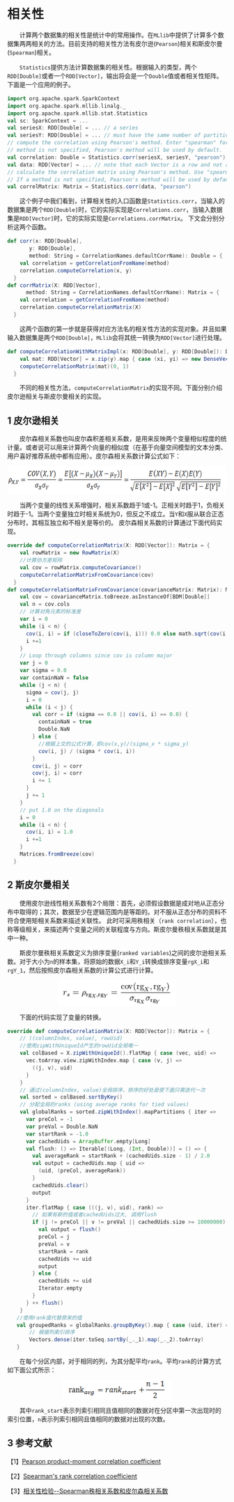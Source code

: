 # 相关性

&emsp;&emsp;计算两个数据集的相关性是统计中的常用操作。在`MLlib`中提供了计算多个数据集两两相关的方法。目前支持的相关性方法有皮尔逊(`Pearson`)相关和斯皮尔曼(`Spearman`)相关。

&emsp;&emsp;`Statistics`提供方法计算数据集的相关性。根据输入的类型，两个`RDD[Double]`或者一个`RDD[Vector]`，输出将会是一个`Double`值或者相关性矩阵。下面是一个应用的例子。

```scala
import org.apache.spark.SparkContext
import org.apache.spark.mllib.linalg._
import org.apache.spark.mllib.stat.Statistics
val sc: SparkContext = ...
val seriesX: RDD[Double] = ... // a series
val seriesY: RDD[Double] = ... // must have the same number of partitions and cardinality as seriesX
// compute the correlation using Pearson's method. Enter "spearman" for Spearman's method. If a 
// method is not specified, Pearson's method will be used by default. 
val correlation: Double = Statistics.corr(seriesX, seriesY, "pearson")
val data: RDD[Vector] = ... // note that each Vector is a row and not a column
// calculate the correlation matrix using Pearson's method. Use "spearman" for Spearman's method.
// If a method is not specified, Pearson's method will be used by default. 
val correlMatrix: Matrix = Statistics.corr(data, "pearson")
```
&emsp;&emsp;这个例子中我们看到，计算相关性的入口函数是`Statistics.corr`，当输入的数据集是两个`RDD[Double]`时，它的实际实现是`Correlations.corr`，当输入数据集是`RDD[Vector]`时，它的实际实现是`Correlations.corrMatrix`。
下文会分别分析这两个函数。

```scala
def corr(x: RDD[Double],
       y: RDD[Double],
       method: String = CorrelationNames.defaultCorrName): Double = {
    val correlation = getCorrelationFromName(method)
    correlation.computeCorrelation(x, y)
  }
def corrMatrix(X: RDD[Vector],
      method: String = CorrelationNames.defaultCorrName): Matrix = {
    val correlation = getCorrelationFromName(method)
    correlation.computeCorrelationMatrix(X)
  }
```
&emsp;&emsp;这两个函数的第一步就是获得对应方法名的相关性方法的实现对象。并且如果输入数据集是两个`RDD[Double]`，`MLlib`会将其统一转换为`RDD[Vector]`进行处理。

```scala
def computeCorrelationWithMatrixImpl(x: RDD[Double], y: RDD[Double]): Double = {
    val mat: RDD[Vector] = x.zip(y).map { case (xi, yi) => new DenseVector(Array(xi, yi)) }
    computeCorrelationMatrix(mat)(0, 1)
  }
```
&emsp;&emsp;不同的相关性方法，`computeCorrelationMatrix`的实现不同。下面分别介绍皮尔逊相关与斯皮尔曼相关的实现。

## 1 皮尔逊相关

&emsp;&emsp;皮尔森相关系数也叫皮尔森积差相关系数，是用来反映两个变量相似程度的统计量。或者说可以用来计算两个向量的相似度（在基于向量空间模型的文本分类、用户喜好推荐系统中都有应用）。皮尔森相关系数计算公式如下：

<div  align="center"><img src="imgs/2.1.png" width = "620" height = "65" alt="2.1" align="center" /></div>

&emsp;&emsp;当两个变量的线性关系增强时，相关系数趋于1或-1。正相关时趋于1，负相关时趋于-1。当两个变量独立时相关系统为0，但反之不成立。当`Y`和`X`服从联合正态分布时，其相互独立和不相关是等价的。
皮尔森相关系数的计算通过下面代码实现。

```scala
override def computeCorrelationMatrix(X: RDD[Vector]): Matrix = {
    val rowMatrix = new RowMatrix(X)
    //计算协方差矩阵
    val cov = rowMatrix.computeCovariance()
    computeCorrelationMatrixFromCovariance(cov)
  }
def computeCorrelationMatrixFromCovariance(covarianceMatrix: Matrix): Matrix = {
    val cov = covarianceMatrix.toBreeze.asInstanceOf[BDM[Double]]
    val n = cov.cols
    // 计算对角元素的标准差
    var i = 0
    while (i < n) {
      cov(i, i) = if (closeToZero(cov(i, i))) 0.0 else math.sqrt(cov(i, i))
      i +=1
    }
    // Loop through columns since cov is column major
    var j = 0
    var sigma = 0.0
    var containNaN = false
    while (j < n) {
      sigma = cov(j, j)
      i = 0
      while (i < j) {
        val corr = if (sigma == 0.0 || cov(i, i) == 0.0) {
          containNaN = true
          Double.NaN
        } else {
          //根据上文的公式计算，即cov(x,y)/(sigma_x * sigma_y)
          cov(i, j) / (sigma * cov(i, i))
        }
        cov(i, j) = corr
        cov(j, i) = corr
        i += 1
      }
      j += 1
    }
    // put 1.0 on the diagonals
    i = 0
    while (i < n) {
      cov(i, i) = 1.0
      i +=1
    }
    Matrices.fromBreeze(cov)
  }
```

## 2 斯皮尔曼相关

&emsp;&emsp;使用皮尔逊线性相关系数有2个局限：首先，必须假设数据是成对地从正态分布中取得的；其次，数据至少在逻辑范围内是等距的。对不服从正态分布的资料不符合使用矩相关系数来描述关联性。
此时可采用秩相关（`rank correlation`），也称等级相关，来描述两个变量之间的关联程度与方向。斯皮尔曼秩相关系数就是其中一种。

&emsp;&emsp;斯皮尔曼秩相关系数定义为排序变量(`ranked variables`)之间的皮尔逊相关系数。对于大小为`n`的样本集，将原始的数据`X_i`和`Y_i`转换成排序变量`rgX_i`和`rgY_1`，然后按照皮尔森相关系数的计算公式进行计算。

<div  align="center"><img src="imgs/2.2.png" width = "270" height = "60" alt="2.2" align="center" /></div>

&emsp;&emsp;下面的代码实现了变量的转换。

```scala
override def computeCorrelationMatrix(X: RDD[Vector]): Matrix = {
    // ((columnIndex, value), rowUid)
    //使用zipWithUniqueId产生的rowUid全局唯一
    val colBased = X.zipWithUniqueId().flatMap { case (vec, uid) =>
      vec.toArray.view.zipWithIndex.map { case (v, j) =>
        ((j, v), uid)
      }
    }
    // 通过(columnIndex, value)全局排序，排序的好处是使下面只需迭代一次
    val sorted = colBased.sortByKey()
    // 分配全局的ranks (using average ranks for tied values)
    val globalRanks = sorted.zipWithIndex().mapPartitions { iter =>
      var preCol = -1
      var preVal = Double.NaN
      var startRank = -1.0
      var cachedUids = ArrayBuffer.empty[Long]
      val flush: () => Iterable[(Long, (Int, Double))] = () => {
        val averageRank = startRank + (cachedUids.size - 1) / 2.0
        val output = cachedUids.map { uid =>
          (uid, (preCol, averageRank))
        }
        cachedUids.clear()
        output
      }
      iter.flatMap { case (((j, v), uid), rank) =>
        // 如果有新的值或者cachedUids过大, 调用flush
        if (j != preCol || v != preVal || cachedUids.size >= 10000000) {
          val output = flush()
          preCol = j
          preVal = v
          startRank = rank
          cachedUids += uid
          output
        } else {
          cachedUids += uid
          Iterator.empty
        }
      } ++ flush()
    } 
   //使用rank值代替原来的值
   val groupedRanks = globalRanks.groupByKey().map { case (uid, iter) =>
       // 根据列索引排序
       Vectors.dense(iter.toSeq.sortBy(_._1).map(_._2).toArray)
   }
```
&emsp;&emsp;在每个分区内部，对于相同的列，为其分配平均`rank`。平均`rank`的计算方式如下面公式所示：

<div  align="center"><img src="imgs/2.3.png" width = "250" height = "45" alt="2.3" align="center" /></div>

&emsp;&emsp;其中`rank_start`表示列索引相同且值相同的数据对在分区中第一次出现时的索引位置，`n`表示列索引相同且值相同的数据对出现的次数。

## 3 参考文献

【1】[Pearson product-moment correlation coefficient](https://en.wikipedia.org/wiki/Pearson_product-moment_correlation_coefficient)

【2】[Spearman's rank correlation coefficient](https://en.wikipedia.org/wiki/Spearman%27s_rank_correlation_coefficient)

【3】[相关性检验--Spearman秩相关系数和皮尔森相关系数](http://www.cnblogs.com/zhangchaoyang/articles/2631907.html)



